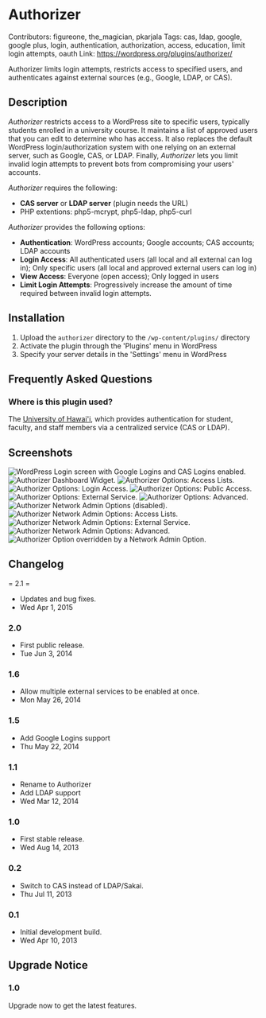 # Authorizer
Contributors: figureone, the_magician, pkarjala
Tags: cas, ldap, google, google plus, login, authentication, authorization, access, education, limit login attempts, oauth
Link: https://wordpress.org/plugins/authorizer/

Authorizer limits login attempts, restricts access to specified users, and authenticates against external sources (e.g., Google, LDAP, or CAS).

## Description

*Authorizer* restricts access to a WordPress site to specific users, typically students enrolled in a university course. It maintains a list of approved users that you can edit to determine who has access. It also replaces the default WordPress login/authorization system with one relying on an external server, such as Google, CAS, or LDAP. Finally, *Authorizer* lets you limit invalid login attempts to prevent bots from compromising your users' accounts.

*Authorizer* requires the following:

* **CAS server** or **LDAP server** (plugin needs the URL)
* PHP extentions: php5-mcrypt, php5-ldap, php5-curl

*Authorizer* provides the following options:

* **Authentication**: WordPress accounts; Google accounts; CAS accounts; LDAP accounts
* **Login Access**: All authenticated users (all local and all external can log in); Only specific users (all local and approved external users can log in)
* **View Access**: Everyone (open access); Only logged in users
* **Limit Login Attempts**: Progressively increase the amount of time required between invalid login attempts.

## Installation

1. Upload the `authorizer` directory to the `/wp-content/plugins/` directory
1. Activate the plugin through the 'Plugins' menu in WordPress
1. Specify your server details in the 'Settings' menu in WordPress

## Frequently Asked Questions

### Where is this plugin used?

The [University of Hawai'i][uh], which provides authentication for student, faculty, and staff members via a centralized service (CAS or LDAP).

[uh]: http://hawaii.edu/

## Screenshots

![](assets/screenshot-1.png?raw=true "WordPress Login screen with Google Logins and CAS Logins enabled.")
![](assets/screenshot-2.png?raw=true "Authorizer Dashboard Widget.")
![](assets/screenshot-3.png?raw=true "Authorizer Options: Access Lists.")
![](assets/screenshot-4.png?raw=true "Authorizer Options: Login Access.")
![](assets/screenshot-5.png?raw=true "Authorizer Options: Public Access.")
![](assets/screenshot-6.png?raw=true "Authorizer Options: External Service.")
![](assets/screenshot-7.png?raw=true "Authorizer Options: Advanced.")
![](assets/screenshot-8.png?raw=true "Authorizer Network Admin Options (disabled).")
![](assets/screenshot-9.png?raw=true "Authorizer Network Admin Options: Access Lists.")
![](assets/screenshot-10.png?raw=true "Authorizer Network Admin Options: External Service.")
![](assets/screenshot-11.png?raw=true "Authorizer Network Admin Options: Advanced.")
![](assets/screenshot-12.png?raw=true "Authorizer Option overridden by a Network Admin Option.")

## Changelog

= 2.1 =
* Updates and bug fixes.
* Wed Apr 1, 2015

### 2.0
* First public release.
* Tue Jun 3, 2014

### 1.6
* Allow multiple external services to be enabled at once.
* Mon May 26, 2014

### 1.5
* Add Google Logins support
* Thu May 22, 2014

### 1.1
* Rename to Authorizer
* Add LDAP support
* Wed Mar 12, 2014

### 1.0
* First stable release.
* Wed Aug 14, 2013

### 0.2
* Switch to CAS instead of LDAP/Sakai.
* Thu Jul 11, 2013

### 0.1
* Initial development build.
* Wed Apr 10, 2013

## Upgrade Notice

### 1.0
Upgrade now to get the latest features.

